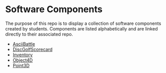 # Software Components

The purpose of this repo is to display a collection of software
components created by students. Components are listed alphabetically
and are linked directly to their associated repo.

- [AsciiBattle](https://github.com/UncleKennyKevin/portfolio-project-main)
- [DiscGolfScorecard](https://github.com/lukezhang23/DiscGolfScorecard)
- [Inventory](https://github.com/311993/Inventory)
- [Object4D](https://github.com/shivamengineer/Object4D)
- [Point3D](https://github.com/jrg94/Point3D)
